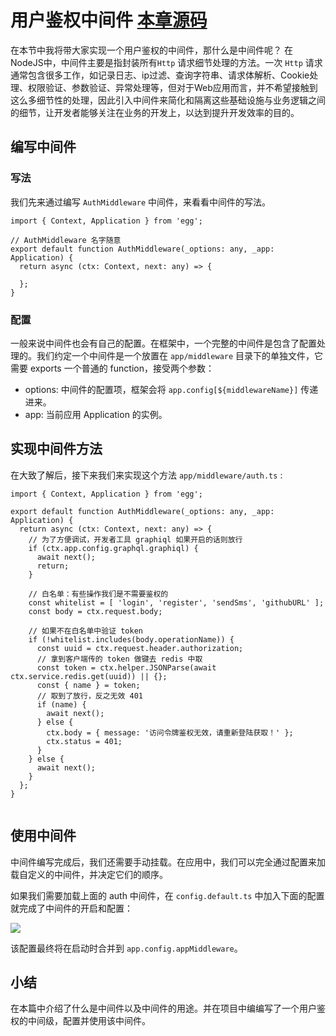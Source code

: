 # 用户鉴权中间件 [本章源码](https://github.com/push-over/egg-example/blob/70dc0ac730/app/middleware/auth.ts)

在本节中我将带大家实现一个用户鉴权的中间件，那什么是中间件呢？ 在NodeJS中，中间件主要是指封装所有`Http` 请求细节处理的方法。一次 `Http` 请求通常包含很多工作，如记录日志、ip过滤、查询字符串、请求体解析、Cookie处理、权限验证、参数验证、异常处理等，但对于Web应用而言，并不希望接触到这么多细节性的处理，因此引入中间件来简化和隔离这些基础设施与业务逻辑之间的细节，让开发者能够关注在业务的开发上，以达到提升开发效率的目的。

## 编写中间件

### 写法

我们先来通过编写 `AuthMiddleware` 中间件，来看看中间件的写法。

```
import { Context, Application } from 'egg';

// AuthMiddleware 名字随意
export default function AuthMiddleware(_options: any, _app: Application) {
  return async (ctx: Context, next: any) => {

  };
}

```

### 配置

一般来说中间件也会有自己的配置。在框架中，一个完整的中间件是包含了配置处理的。我们约定一个中间件是一个放置在 `app/middleware` 目录下的单独文件，它需要 exports 一个普通的 function，接受两个参数：

*   options: 中间件的配置项，框架会将 `app.config[${middlewareName}]` 传递进来。
*   app: 当前应用 Application 的实例。

## 实现中间件方法

在大致了解后，接下来我们来实现这个方法 `app/middleware/auth.ts` :

```
import { Context, Application } from 'egg';

export default function AuthMiddleware(_options: any, _app: Application) {
  return async (ctx: Context, next: any) => {
    // 为了方便调试，开发者工具 graphiql 如果开启的话则放行
    if (ctx.app.config.graphql.graphiql) {
      await next();
      return;
    }
   	
    // 白名单：有些操作我们是不需要鉴权的
    const whitelist = [ 'login', 'register', 'sendSms', 'githubURL' ];
    const body = ctx.request.body;
    
    // 如果不在白名单中验证 token
    if (!whitelist.includes(body.operationName)) {
      const uuid = ctx.request.header.authorization;
      // 拿到客户端传的 token 做键去 redis 中取
      const token = ctx.helper.JSONParse(await ctx.service.redis.get(uuid)) || {};
      const { name } = token;
      // 取到了放行，反之无效 401
      if (name) {
        await next();
      } else {
        ctx.body = { message: '访问令牌鉴权无效，请重新登陆获取！' };
        ctx.status = 401;
      }
    } else {
      await next();
    }
  };
}


```

## 使用中间件

中间件编写完成后，我们还需要手动挂载。在应用中，我们可以完全通过配置来加载自定义的中间件，并决定它们的顺序。

如果我们需要加载上面的 auth 中间件，在 `config.default.ts` 中加入下面的配置就完成了中间件的开启和配置：

![](https://user-gold-cdn.xitu.io/2020/2/28/1708ab4a7428cc0f?w=563&h=171&f=png&s=16621)

该配置最终将在启动时合并到 `app.config.appMiddleware`。

## 小结

在本篇中介绍了什么是中间件以及中间件的用途。并在项目中编编写了一个用户鉴权的中间级，配置并使用该中间件。